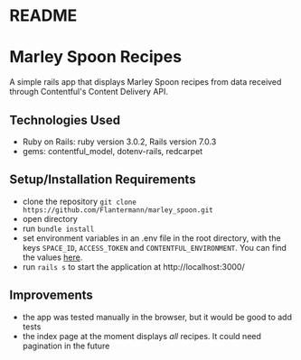 # README

# Marley Spoon Recipes

A simple rails app that displays Marley Spoon recipes from data received through Contentful's Content Delivery API.

## Technologies Used

* Ruby on Rails: ruby version 3.0.2, Rails version 7.0.3
* gems: contentful_model, dotenv-rails, redcarpet

## Setup/Installation Requirements

* clone the repository `git clone https://github.com/Flantermann/marley_spoon.git`
* open directory
* run `bundle install`
* set environment variables in an .env file in the root directory, with the keys `SPACE_ID`,
`ACCESS_TOKEN` and `CONTENTFUL_ENVIRONMENT`. You can find the values [here](https://gist.github.com/carpodaster/446e53d4a4b727f3fce1dfabe1f70967).
* run `rails s` to start the application at http://localhost:3000/

## Improvements
* the app was tested manually in the browser, but it would be good to add tests
* the index page at the moment displays _all_ recipes. It could need pagination in the future
